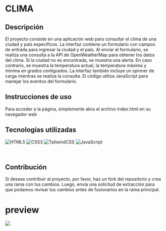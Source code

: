 # CLIMA

## Descripción

El proyecto consiste en una aplicación web para consultar el clima de una ciudad y país específicos. La interfaz contiene un formulario con campos de entrada para ingresar la ciudad y el país. Al enviar el formulario, se realiza una consulta a la API de OpenWeatherMap para obtener los datos del clima. Si la ciudad no es encontrada, se muestra una alerta. En caso contrario, se muestra la temperatura actual, la temperatura máxima y mínima en grados centigrados. La interfaz también incluye un spinner de carga mientras se realiza la consulta. El código utiliza JavaScript para manejar los eventos del formulario.

## Instrucciones de uso

Para acceder a la página, simplemente abra el archivo index.html en su navegador web

## Tecnologías utilizadas

![HTML5](https://img.shields.io/badge/html5-%23E34F26.svg?style=for-the-badge&logo=html5&logoColor=white)
![CSS3](https://img.shields.io/badge/css3-%231572B6.svg?style=for-the-badge&logo=css3&logoColor=white)
![TailwindCSS](https://img.shields.io/badge/tailwindcss-%2338B2AC.svg?style=for-the-badge&logo=tailwind-css&logoColor=white)
![JavaScript](https://img.shields.io/badge/javascript-%23323330.svg?style=for-the-badge&logo=javascript&logoColor=%23F7DF1E)

</br>

## Contribución

Si deseas contribuir al proyecto, por favor, haz un fork del repositorio y crea una rama con tus cambios. Luego, envía una solicitud de extracción para que podamos revisar tus cambios antes de fusionarlos en la rama principal.

# preview

![](https://i.imgur.com/YhoNaXR.png)
